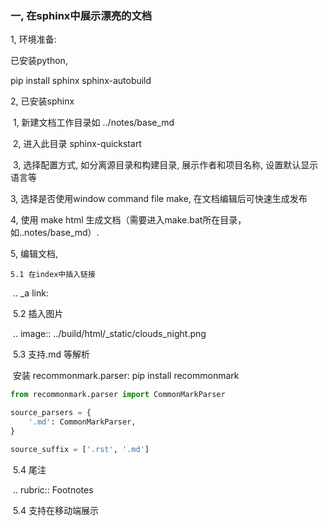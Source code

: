 ### 一, 在sphinx中展示漂亮的文档

1, 环境准备:

已安装python,

pip install  sphinx sphinx-autobuild

2, 已安装sphinx

​	1,  新建文档工作目录如 ../notes/base_md  

​	2, 进入此目录 sphinx-quickstart 

​	3, 选择配置方式, 如分离源目录和构建目录, 展示作者和项目名称, 设置默认显示语言等

3, 选择是否使用window command file make, 在文档编辑后可快速生成发布

4, 使用 make html 生成文档（需要进入make.bat所在目录，如..notes/base_md）.

5,  编辑文档,

 	5.1 在index中插入链接

​		.. _a link:

​	5.2  插入图片

​		.. image:: ../build/html/_static/clouds_night.png

​	5.3 支持.md 等解析

​               安装 recommonmark.parser:   pip install recommonmark

```python
from recommonmark.parser import CommonMarkParser

source_parsers = {
    '.md': CommonMarkParser,
}

source_suffix = ['.rst', '.md']
```

​	5.4  尾注

​	.. rubric:: Footnotes

​	5.4  支持在移动端展示